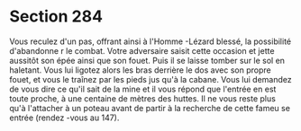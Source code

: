 # Section 284

Vous reculez d'un pas, offrant ainsi à l'Homme -Lézard blessé, la
possibilité d'abandonne r le combat. Votre adversaire saisit cette
occasion et jette aussitôt son épée ainsi que son fouet. Puis il se
laisse tomber sur le sol en haletant. Vous lui ligotez alors les bras
derrière le dos avec son propre fouet, et vous le traînez par les
pieds jus qu'à la cabane. Vous lui demandez de vous dire ce qu'il
sait de la mine et il vous répond que l'entrée en est toute proche, à
une centaine de mètres des huttes. Il ne vous reste plus qu'à
l'attacher à un poteau avant de partir à la recherche de cette
fameu se entrée (rendez -vous au  147).
